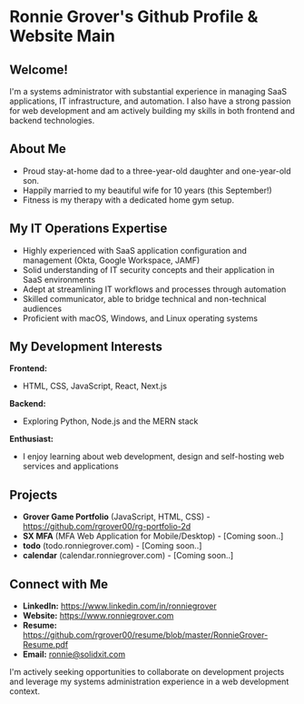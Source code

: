 # Ronnie Grover's Github Profile & Website Main

## Welcome!

I'm a systems administrator with substantial experience in managing SaaS applications, IT infrastructure, and automation. I also have a strong passion for web development and am actively building my skills in both frontend and backend technologies.

## About Me

*   Proud stay-at-home dad to a three-year-old daughter and one-year-old son.
*   Happily married to my beautiful wife for 10 years (this September!)
*   Fitness is my therapy with a dedicated home gym setup.

## My IT Operations Expertise

*   Highly experienced with SaaS application configuration and management (Okta, Google Workspace, JAMF)
*   Solid understanding of IT security concepts and their application in SaaS environments
*   Adept at streamlining IT workflows and processes through automation
*   Skilled communicator, able to bridge technical and non-technical audiences
*   Proficient with macOS, Windows, and Linux operating systems

## My Development Interests

**Frontend:**

*   HTML, CSS, JavaScript, React, Next.js

**Backend:**

*   Exploring Python, Node.js and the MERN stack

**Enthusiast:**

*   I enjoy learning about web development, design and self-hosting web services and applications

## Projects

*   **Grover Game Portfolio** (JavaScript, HTML, CSS) - https://github.com/rgrover00/rg-portfolio-2d
*   **SX MFA** (MFA Web Application for Mobile/Desktop) - [Coming soon..]
*   **todo** (todo.ronniegrover.com) - [Coming soon..]
*   **calendar** (calendar.ronniegrover.com) - [Coming soon..]

## Connect with Me

*   **LinkedIn:** https://www.linkedin.com/in/ronniegrover
*   **Website:**  https://www.ronniegrover.com
*    **Resume:** https://github.com/rgrover00/resume/blob/master/RonnieGrover-Resume.pdf
*   **Email:**  ronnie@solidxit.com

I'm actively seeking opportunities to collaborate on development projects and leverage my systems administration experience in a web development context. 
